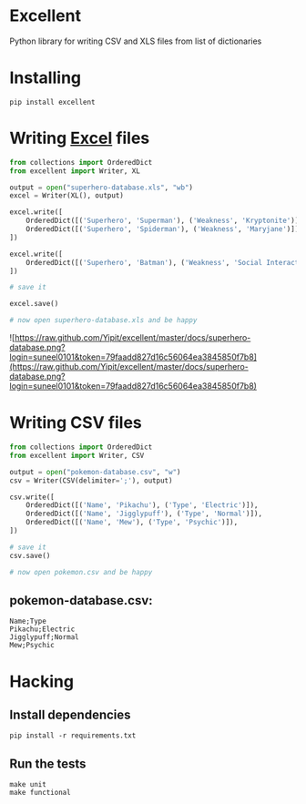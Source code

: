 # Excellent

Python library for writing CSV and XLS files from list of dictionaries

# Installing 

```shell
pip install excellent
```

# Writing [Excel](http://en.wikipedia.org/wiki/Microsoft_Excel) files

```python
from collections import OrderedDict
from excellent import Writer, XL

output = open("superhero-database.xls", "wb")
excel = Writer(XL(), output)

excel.write([
    OrderedDict([('Superhero', 'Superman'), ('Weakness', 'Kryptonite')]),
    OrderedDict([('Superhero', 'Spiderman'), ('Weakness', 'Maryjane')]),
])

excel.write([
    OrderedDict([('Superhero', 'Batman'), ('Weakness', 'Social Interactions')]),
])

# save it

excel.save()

# now open superhero-database.xls and be happy
``` 

![https://raw.github.com/Yipit/excellent/master/docs/superhero-database.png?login=suneel0101&token=79faadd827d16c56064ea3845850f7b8](https://raw.github.com/Yipit/excellent/master/docs/superhero-database.png?login=suneel0101&token=79faadd827d16c56064ea3845850f7b8)

# Writing CSV files
```python
from collections import OrderedDict
from excellent import Writer, CSV

output = open("pokemon-database.csv", "w")
csv = Writer(CSV(delimiter=';'), output)

csv.write([
    OrderedDict([('Name', 'Pikachu'), ('Type', 'Electric')]),
    OrderedDict([('Name', 'Jigglypuff'), ('Type', 'Normal')]),
    OrderedDict([('Name', 'Mew'), ('Type', 'Psychic')]),
])

# save it
csv.save()

# now open pokemon.csv and be happy
```

## pokemon-database.csv:

    Name;Type
    Pikachu;Electric
    Jigglypuff;Normal
    Mew;Psychic

# Hacking

## Install dependencies

```shell
pip install -r requirements.txt
```

## Run the tests
```shell
make unit
make functional
```
